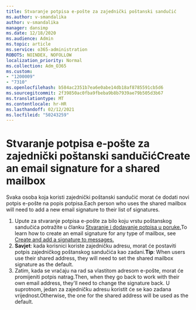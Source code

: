 ```yaml
---
title: Stvaranje potpisa e-pošte za zajednički poštanski sandučić
ms.author: v-smandalika
author: v-smandalika
manager: dansimp
ms.date: 12/18/2020
ms.audience: Admin
ms.topic: article
ms.service: o365-administration
ROBOTS: NOINDEX, NOFOLLOW
localization_priority: Normal
ms.collection: Adm_O365
ms.custom:
- "1200009"
- "7310"
ms.openlocfilehash: b584ac2351b7ea6e0abe14db18af8785591cb5d6
ms.sourcegitcommit: 2f39850ac0fba9fbeba9b8b7939ae79b505d3b67
ms.translationtype: MT
ms.contentlocale: hr-HR
ms.lasthandoff: 02/12/2021
ms.locfileid: "50243259"
---
```

# <a name="create-an-email-signature-for-a-shared-mailbox"></a><span data-ttu-id="7ede2-102">Stvaranje potpisa e-pošte za zajednički poštanski sandučić</span><span class="sxs-lookup"><span data-stu-id="7ede2-102">Create an email signature for a shared mailbox</span></span>

<span data-ttu-id="7ede2-103">Svaka osoba koja koristi zajednički poštanski sandučić morat će dodati novi potpis e-pošte na popis potpisa.</span><span class="sxs-lookup"><span data-stu-id="7ede2-103">Each person who uses the shared mailbox will need to add a new email signature to their list of signatures.</span></span>

1. <span data-ttu-id="7ede2-104">Upute za stvaranje potpisa e-pošte za bilo koju vrstu poštanskog sandučića potražite u članku [Stvaranje i dodavanje potpisa u poruke.](https://support.office.com/article/8ee5d4f4-68fd-464a-a1c1-0e1c80bb27f2)</span><span class="sxs-lookup"><span data-stu-id="7ede2-104">To learn how to create an email signature for any type of mailbox, see [Create and add a signature to messages.](https://support.office.com/article/8ee5d4f4-68fd-464a-a1c1-0e1c80bb27f2)</span></span>
2. <span data-ttu-id="7ede2-105">**Savjet**: kada korisnici koriste zajedničku adresu, morat će postaviti potpis zajedničkog poštanskog sandučića kao zadani.</span><span class="sxs-lookup"><span data-stu-id="7ede2-105">**Tip**: When users use their shared address, they will need to set the shared mailbox signature as the default.</span></span>
3. <span data-ttu-id="7ede2-106">Zatim, kada se vraćaju na rad sa vlastitom adresom e-pošte, morat će promijeniti potpis natrag.</span><span class="sxs-lookup"><span data-stu-id="7ede2-106">Then, when they go back to work with their own email address, they'll need to change the signature back.</span></span> <span data-ttu-id="7ede2-107">U suprotnom, jedan za zajedničku adresu koristit će se kao zadana vrijednost.</span><span class="sxs-lookup"><span data-stu-id="7ede2-107">Otherwise, the one for the shared address will be used as the default.</span></span>